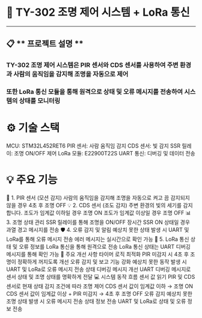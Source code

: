 # 🚀 TY-302 조명 제어 시스템 + LoRa 통신
----
## 📋 ** 프로젝트 설명 **
### TY-302 조명 제어 시스템은 PIR 센서와 CDS 센서를 사용하여 주변 환경과 사람의 움직임을 감지해 조명을 자동으로 제어
### 또한 LoRa 통신 모듈을 통해 원격으로 상태 및 오류 메시지를 전송하여 시스템의 상태를 모니터링

# ⚙️ 기술 스택
MCU: STM32L452RET6
PIR 센서: 사람 움직임 감지
CDS 센서: 빛 감지
SSR 릴레이: 조명 ON/OFF 제어
LoRa 모듈: E22900T22S
UART 통신: 디버깅 및 데이터 전송
# 💡 주요 기능
📡 1. PIR 센서 (모션 감지)
사람의 움직임을 감지해 조명을 자동으로 켜고 끔
감지되지 않을 경우 4초 후 조명 OFF
💡 2. CDS 센서 (조도 감지)
주변 환경의 빛의 세기를 감지합니다.
조도가 임계값 이하일 경우 조명 ON
조도가 임계값 이상일 경우 조명 OFF
📊 3. 조명 상태 관리
SSR 릴레이를 통해 조명을 ON/OFF
장시간 SSR ON 상태일 경우 과열 경고 메시지를 전송
🛡️ 4. 오류 감지 및 알림
예상치 못한 상태 발생 시 UART 및 LoRa를 통해 오류 메시지 전송
에러 메시지는 실시간으로 확인 가능
📡 5. LoRa 통신
상태 및 오류 정보를 LoRa 통신을 통해 원격으로 전송
LoRa 통신 상태는 UART 디버깅 메시지를 통해 확인 가능
📑 주요 개선 사항
타이머 로직 최적화
PIR 미감지 시 4초 후 조명이 정확하게 꺼지도록 개선
오류 감지 및 보고 기능 강화
예상치 못한 동작 발생 시 UART 및 LoRa로 오류 메시지 전송
상태 디버깅 메시지 개선
UART 디버깅 메시지로 센서 상태 및 조명 상태를 명확하게 전달
💻 시스템 동작 흐름
센서 값 읽기
PIR 및 CDS 센서로 현재 상태 감지
조건에 따라 조명 제어
CDS 센서 값이 임계값 이하 → 조명 ON
CDS 센서 값이 임계값 이상 + PIR 미감지 → 4초 후 조명 OFF
오류 감지
예상치 못한 조명 상태 발생 시 오류 메시지 전송
상태 정보 전송
UART 및 LoRa로 상태 및 오류 정보 전송
